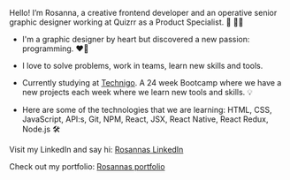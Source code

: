 Hello! I’m Rosanna, a creative frontend developer and an operative senior graphic designer working at Quizrr as a Product Specialist. 🎨 👩‍💻

* I'm a graphic designer by heart but discovered a new passion: programming. ❤️‍🔥

*  I love to solve problems, work in teams, learn new skills and tools.

* Currently studying at [Technigo](https://www.technigo.io/). A 24 week Bootcamp where we have a new projects each week where we learn new tools and skills. 💡 

* Here are some of the technologies that we are learning: HTML, CSS, JavaScript, API:s, Git, NPM, React, JSX, React Native, React Redux, Node.js 🛠️


Visit my LinkedIn and say hi: [Rosannas LinkedIn ](https://www.linkedin.com/in/rosannadahlberg/)

Check out my portfolio: [Rosannas portfolio](https://rosanna-dahlberg-portfolio.netlify.app/) 

